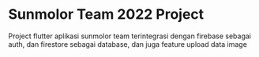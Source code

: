# Sunmolor Team 2022 Project

Project flutter aplikasi sunmolor team terintegrasi dengan firebase sebagai auth, dan firestore sebagai database, dan juga feature upload data image